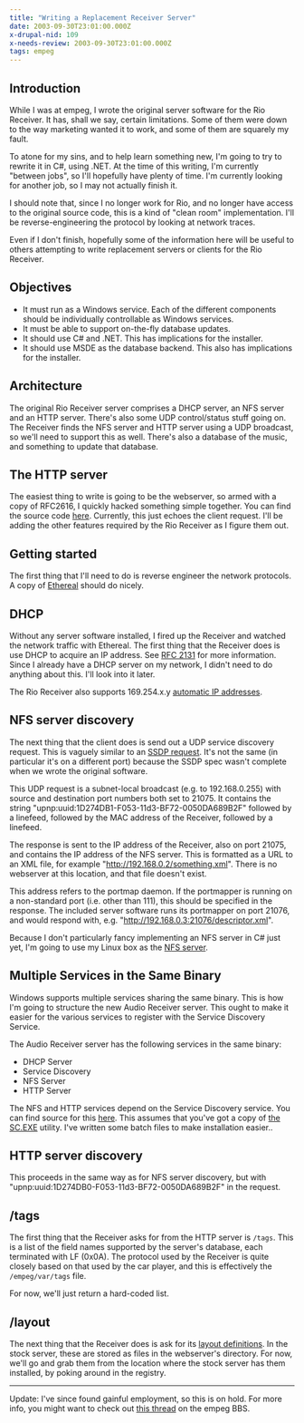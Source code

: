```yaml
---
title: "Writing a Replacement Receiver Server"
date: 2003-09-30T23:01:00.000Z
x-drupal-nid: 109
x-needs-review: 2003-09-30T23:01:00.000Z
tags: empeg
---
```

## Introduction

While I was at empeg, I wrote the original server software for the Rio Receiver. It has, shall we say, certain limitations. Some of them were down to the way marketing wanted it to work, and some of them are squarely my fault.

To atone for my sins, and to help learn something new, I'm going to try to rewrite it in C#, using .NET. At the time of this writing, I'm currently "between jobs", so I'll hopefully have plenty of time. I'm currently looking for another job, so I may not actually finish it.

I should note that, since I no longer work for Rio, and no longer have access to the original source code, this is a kind of "clean room" implementation. I'll be reverse-engineering the protocol by looking at network traces.

Even if I don't finish, hopefully some of the information here will be useful to others attempting to write replacement servers or clients for the Rio Receiver.

## Objectives

*   It must run as a Windows service. Each of the different components should be individually controllable as Windows services.
*   It must be able to support on-the-fly database updates.
*   It should use C# and .NET. This has implications for the installer.
*   It should use MSDE as the database backend. This also has implications for the installer.

## Architecture

The original Rio Receiver server comprises a DHCP server, an NFS server and an HTTP server. There's also some UDP control/status stuff going on. The Receiver finds the NFS server and HTTP server using a UDP broadcast, so we'll need to support this as well. There's also a database of the music, and something to update that database.

## The HTTP server

The easiest thing to write is going to be the webserver, so armed with a copy of RFC2616, I quickly hacked something simple together. You can find the source code [here](/node/view/46). Currently, this just echoes the client request. I'll be adding the other features required by the Rio Receiver as I figure them out.

## Getting started

The first thing that I'll need to do is reverse engineer the network protocols. A copy of [Ethereal](http://www.ethereal.com/) should do nicely.

## DHCP

Without any server software installed, I fired up the Receiver and watched the network traffic with Ethereal. The first thing that the Receiver does is use DHCP to acquire an IP address. See [RFC 2131](http://www.ietf.org/rfc/rfc2131.txt) for more information. Since I already have a DHCP server on my network, I didn't need to do anything about this. I'll look into it later.

The Rio Receiver also supports 169.254.x.y [automatic IP addresses](http://www.upnp.org/download/draft-ietf-zeroconf-ipv4-linklocal-01-Apr.txt).

## NFS server discovery

The next thing that the client does is send out a UDP service discovery request. This is vaguely similar to an [SSDP request](http://www.upnp.org/download/draft_cai_ssdp_v1_03.txt). It's not the same (in particular it's on a different port) because the SSDP spec wasn't complete when we wrote the original software.

This UDP request is a subnet-local broadcast (e.g. to 192.168.0.255) with source and destination port numbers both set to 21075\. It contains the string "upnp:uuid:1D274DB1-F053-11d3-BF72-0050DA689B2F" followed by a linefeed, followed by the MAC address of the Receiver, followed by a linefeed.

The response is sent to the IP address of the Receiver, also on port 21075, and contains the IP address of the NFS server. This is formatted as a URL to an XML file, for example "http://192.168.0.2/something.xml". There is no webserver at this location, and that file doesn't exist.

This address refers to the portmap daemon. If the portmapper is running on a non-standard port (i.e. other than 111), this should be specified in the response. The included server software runs its portmapper on port 21076, and would respond with, e.g. "http://192.168.0.3:21076/descriptor.xml".

Because I don't particularly fancy implementing an NFS server in C# just yet, I'm going to use my Linux box as the [NFS server](/node/view/14).

## Multiple Services in the Same Binary

Windows supports multiple services sharing the same binary. This is how I'm going to structure the new Audio Receiver server. This ought to make it easier for the various services to register with the Service Discovery Service.

The Audio Receiver server has the following services in the same binary:

*   DHCP Server
*   Service Discovery
*   NFS Server
*   HTTP Server

The NFS and HTTP services depend on the Service Discovery service.
You can find source for this [here](/node/view/45). This assumes that you've got a copy of [the SC.EXE](http://msdn.microsoft.com/archive/default.asp?url=/archive/en-us/dnarpic/html/msdn_scmslite.asp) utility. I've written some batch files to make installation easier..

## HTTP server discovery

This proceeds in the same way as for NFS server discovery, but with "upnp:uuid:1D274DB0-F053-11d3-BF72-0050DA689B2F" in the request.

## /tags

The first thing that the Receiver asks for from the HTTP server is `/tags`. This is a list of the field names supported by the server's database, each terminated with LF (0x0A). The protocol used by the Receiver is quite closely based on that used by the car player, and this is effectively the `/empeg/var/tags` file.

For now, we'll just return a hard-coded list.

## /layout

The next thing that the Receiver does is ask for its [layout definitions](/node/view/12). In the stock server, these are stored as files in the webserver's directory. For now, we'll go and grab them from the location where the stock server has them installed, by poking around in the registry.

* * *

Update: I've since found gainful employment, so this is on hold. For more info, you might want to check out [this thread](http://empeg.comms.net/php/showthreaded.php?Cat=&Board=hackers_prog&Number=181804) on the empeg BBS.
